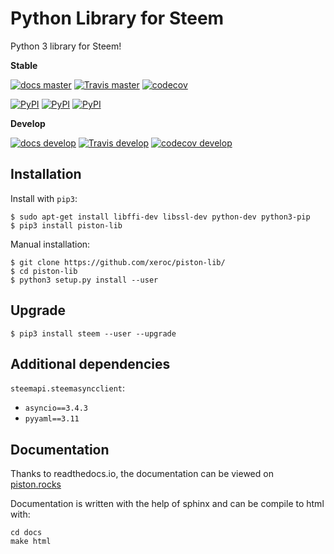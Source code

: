 Python Library for Steem
========================

Python 3 library for Steem!

**Stable**

[![docs master](https://readthedocs.org/projects/piston-lib/badge/?version=latest)](http://piston-lib.readthedocs.io/en/latest/)
[![Travis master](https://travis-ci.org/xeroc/piston-lib.png?branch=master)](https://travis-ci.org/xeroc/piston-lib)
[![codecov](https://codecov.io/gh/xeroc/piston-lib/branch/master/graph/badge.svg)](https://codecov.io/gh/xeroc/piston-lib)


[![PyPI](https://img.shields.io/pypi/dm/steem.svg?maxAge=2592000)]()
[![PyPI](https://img.shields.io/pypi/dw/steem.svg?maxAge=2592000)]()
[![PyPI](https://img.shields.io/pypi/dd/steem.svg?maxAge=2592000)]()

**Develop**

[![docs develop](https://readthedocs.org/projects/piston-lib/badge/?version=develop)](http://piston-lib.readthedocs.io/en/develop/)
[![Travis develop](https://travis-ci.org/xeroc/piston-lib.png?branch=develop)](https://travis-ci.org/xeroc/piston-lib)
[![codecov develop](https://codecov.io/gh/xeroc/piston-lib/branch/develop/graph/badge.svg)](https://codecov.io/gh/xeroc/piston-lib)

Installation
------------

Install with `pip3`:

    $ sudo apt-get install libffi-dev libssl-dev python-dev python3-pip
    $ pip3 install piston-lib

Manual installation:

    $ git clone https://github.com/xeroc/piston-lib/
    $ cd piston-lib
    $ python3 setup.py install --user

Upgrade
-------

    $ pip3 install steem --user --upgrade

Additional dependencies
-----------------------

`steemapi.steemasyncclient`:
 * `asyncio==3.4.3`
 * `pyyaml==3.11`

Documentation
-------------

Thanks to readthedocs.io, the documentation can be viewed on
[piston.rocks](http://piston.rocks)

Documentation is written with the help of sphinx and can be compile to
html with:

    cd docs
    make html

